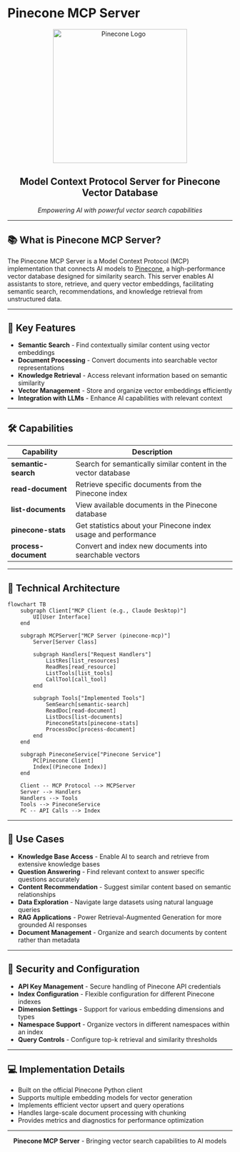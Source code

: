 # Pinecone MCP Server

<div align="center">
    <img src="https://pinecone.io/images/pinecone_logo_dark.svg" width="300" alt="Pinecone Logo">
    <h2>Model Context Protocol Server for Pinecone Vector Database</h2>
    <p><em>Empowering AI with powerful vector search capabilities</em></p>
</div>

---

## 📚 What is Pinecone MCP Server?

The Pinecone MCP Server is a Model Context Protocol (MCP) implementation that connects AI models to [Pinecone](https://www.pinecone.io/), a high-performance vector database designed for similarity search. This server enables AI assistants to store, retrieve, and query vector embeddings, facilitating semantic search, recommendations, and knowledge retrieval from unstructured data.

---

## 🌟 Key Features

- **Semantic Search** - Find contextually similar content using vector embeddings
- **Document Processing** - Convert documents into searchable vector representations
- **Knowledge Retrieval** - Access relevant information based on semantic similarity
- **Vector Management** - Store and organize vector embeddings efficiently
- **Integration with LLMs** - Enhance AI capabilities with relevant context

---

## 🛠️ Capabilities

| Capability | Description |
|------------|-------------|
| **semantic-search** | Search for semantically similar content in the vector database |
| **read-document** | Retrieve specific documents from the Pinecone index |
| **list-documents** | View available documents in the Pinecone database |
| **pinecone-stats** | Get statistics about your Pinecone index usage and performance |
| **process-document** | Convert and index new documents into searchable vectors |

---

## 🔧 Technical Architecture

```mermaid
flowchart TB
    subgraph Client["MCP Client (e.g., Claude Desktop)"]
        UI[User Interface]
    end

    subgraph MCPServer["MCP Server (pinecone-mcp)"]
        Server[Server Class]
        
        subgraph Handlers["Request Handlers"]
            ListRes[list_resources]
            ReadRes[read_resource]
            ListTools[list_tools]
            CallTool[call_tool]
        end
        
        subgraph Tools["Implemented Tools"]
            SemSearch[semantic-search]
            ReadDoc[read-document]
            ListDocs[list-documents]
            PineconeStats[pinecone-stats]
            ProcessDoc[process-document]
        end
    end

    subgraph PineconeService["Pinecone Service"]
        PC[Pinecone Client]
        Index[(Pinecone Index)]
    end

    Client -- MCP Protocol --> MCPServer
    Server --> Handlers
    Handlers --> Tools
    Tools --> PineconeService
    PC -- API Calls --> Index
```

---

## 🚀 Use Cases

- **Knowledge Base Access** - Enable AI to search and retrieve from extensive knowledge bases
- **Question Answering** - Find relevant context to answer specific questions accurately
- **Content Recommendation** - Suggest similar content based on semantic relationships
- **Data Exploration** - Navigate large datasets using natural language queries
- **RAG Applications** - Power Retrieval-Augmented Generation for more grounded AI responses
- **Document Management** - Organize and search documents by content rather than metadata

---

## 🔐 Security and Configuration

- **API Key Management** - Secure handling of Pinecone API credentials
- **Index Configuration** - Flexible configuration for different Pinecone indexes
- **Dimension Settings** - Support for various embedding dimensions and types
- **Namespace Support** - Organize vectors in different namespaces within an index
- **Query Controls** - Configure top-k retrieval and similarity thresholds

---

## 💻 Implementation Details

- Built on the official Pinecone Python client
- Supports multiple embedding models for vector generation
- Implements efficient vector upsert and query operations
- Handles large-scale document processing with chunking
- Provides metrics and diagnostics for performance optimization

---

<div align="center">
    <p><strong>Pinecone MCP Server</strong> - Bringing vector search capabilities to AI models</p>
</div>
